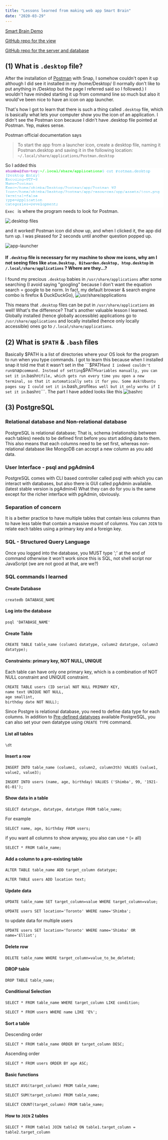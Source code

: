 ```yaml
---
title: "Lessons learned from making web app Smart Brain"
date: "2020-03-29"
---
```


[Smart Brain Demo](https://drcardamom.github.io/smart-brain/)

[GitHub repo for the view](https://github.com/DrCardamom/smart-brain)

[GitHub repo for the server and database](https://github.com/DrCardamom/smart-brain-api)

## (1) What is ```.desktop``` file?
After the installation of [Postman](https://www.postman.com/) with Snap, I somehow couldn't open it up although I did see it installed in my /home/Desktop/ (I normally don't like to put anything in /Desktop but the page I referred said so I followed.) I wouldn't have minded starting it up from command line so much but also it would've been nice to have an icon on app launcher.

That's how I got to learn that there is such a thing called ```.desktop``` file, which is basically what lets your computer show you the icon of an application. I didn't see the Postman icon because I didn't have .desktop file pointed at Postman. Yep, makes sense.

Postman official documentation says
> To start the app from a launcher icon, create a desktop file, naming it Postman.desktop and saving it in the following location:
> ``` ~/.local/share/applications/Postman.desktop```

So I added this
![cat Postman.desktop](./images/cat-postman.desktop.png)
```Exec ``` is where the program needs to look for Postman.


![.desktop files](./images/local-share-applications.png)

and it worked! Postman icon did show up, and when I clicked it, the app did turn up. I was pleased for 2 seconds until another question popped up.

![app-launcher](./images/app-launcher.png)

#### If ```.desktop``` file is necessary for my machine to show me icons, why am I not seeing files like ```atom.Desktop, Bitwarden.desktop, htop.desktop``` in ```/.local/share/applications``` ? Where are they...?

I found my precious ```.desktop``` babies in ```/usr/share/applications``` after some searching (I avoid saying "googling" because I don't want the equation search = google to be norm. In fact, my default browser & search engine combo is firefox & DuckDuckGo),
![usr/share/applications](./images/usr-share-applications.png)

This means that ```.desktop``` files can be put in ```/usr/share/applications``` as well! What's the difference? That's another valuable lesson I learned. Globally installed (hence globally accessible) applications go to ```/usr/share/applications``` and locally installed (hence only locally accessible) ones go to ```/.local/share/applications```.

## (2) What is ```$PATH``` & ```.bash``` files
Basically $PATH is a list of directories where your OS look for the program to run when you type commands. I got to learn this because when I installed snap it told me that it wasn't set in the ```$PATH``` and I indeed couldn't run ```snap``` command. Instead of setting ```$PATH``` variables manually, you can set it in ```.bashrc``` file, which gets run every time you open a new terminal, so that it automatically sets it for you. Some Ask!Ubuntu pages say I could set it in ```.bash_profile``` as well but it only works if I set it in ```.bashrc```. The part I have added looks like this
![bashrc](./images/bashrc.png)

## (3) PostgreSQL
### Relational database and Non-relational database
PostgreSQL is relational database; That is, schema (relationship between each tables) needs to be defined first before you stsrt adding data to them. This also means that each columns need to be set first, whereas non-relational database like MongoDB can accept a new column as you add data.

### User Interface - psql and pgAdmin4
PostgreSQL comes with CLI based controller called psql with which you can interact with databases, but also there is GUI called pgAdmin available.(latest stable version is pgAdmin4) What they can do for you is the same except for the richer interface with pgAdmin, obviously.

### Separation of concern
It is a better practice to have multiple tables that contain less columns than to have less table that contain a massive mount of columns. You can ``` JOIN ``` to relate each tables using a primary key and a foreign key.

### SQL - Structured Query Language

Once you logged into the database, you MUST type ';' at the end of command otherwise it won't work since this is SQL, not shell script nor JavaScript (we are not good at that, are we?)

### SQL commands I learned 
#### Create Database
```
createdb DATABASE_NAME
```

#### Log into the database 
```
psql 'DATABASE_NAME'
```

#### Create Table
```
CREATE TABLE table_name (column1 datatype, column2 datatype, column3 datatype);
```

#### Constraints: primary key, NOT NULL, UNIQUE
Each table can have only one primary key, which is a combination of NOT NULL constraint and UNIQUE constraint. 
```
CREATE TABLE users (ID serial NOT NULL PRIMARY KEY,
name text UNIQUE NOT NULL,
age smallint,
birthday date NOT NULL);
```

Since Postgre is relational database, you need to define data type for each columns. In addition to [Pre-defined datatypes](https://www.postgresql.org/docs/9.5/datatype.html) available PostgreSQL, you can also set your own datatype using ```CREATE TYPE``` command.

#### List all tables
```
\dt
```

#### Insert a row
```
INSERT INTO table_name (column1, column2, column3th) VALUES (value1, value2, value3);
```
```
INSERT INTO users (name, age, birthday) VALUES ('Shimba', 99, '1921-01-01');
```

#### Show data in a table
```
SELECT datatype, datatype, datatype FROM table_name;
```
For example
```
SELECT name, age, birthday FROM users;
```
if you want all columns to show anyway, you also can use ```*``` (= all)
```
SELECT * FROM table_name;
```

#### Add a column to a pre-existing table
```
ALTER TABLE table_name ADD target_column datatype;
```
```
ALTER TABLE users ADD location text;
```

#### Update data 
```
UPDATE table_name SET target_column=value WHERE target_column=value;
```
```
UPDATE users SET location='Toronto' WHERE name='Shimba';
```
to update data for multiple users
```
UPDATE users SET location='Toronto' WHERE name='Shimba' OR name='Elliot';
```

#### Delete row
```
DELETE table_name WHERE target_column=value_to_be_deleted;
```

#### DROP table
```
DROP TABLE table_name;
```

#### Conditional Selection
```
SELECT * FROM table_name WHERE target_column LIKE condition;
```
```
SELECT * FROM users WHERE name LIKE 'E%';
```
#### Sort a table
Descending order
```
SELECT * FROM table_name ORDER BY target_column DESC;
```
Ascending order
```
SELECT * FROM users ORDER BY age ASC;
```

#### Basic functions
```
SELECT AVG(target_column) FROM table_name;
```
```
SELECT SUM(target_column) FROM table_name;
```
```
SELECT COUNT(target_column) FROM table_name;
```

#### How to ``` JOIN ``` 2 tables
```
SELECT * FROM table1 JOIN table2 ON table1.target_column = table2.target_column
```